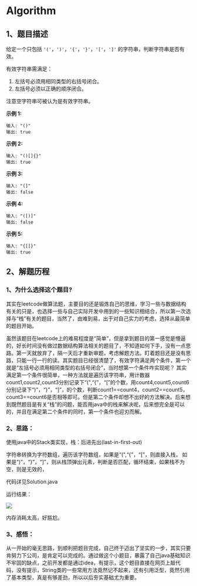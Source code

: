#  Algorithm

## 1、题目描述

给定一个只包括 `'('`，`')'`，`'{'`，`'}'`，`'['`，`']'` 的字符串，判断字符串是否有效。

有效字符串需满足：

1. 左括号必须用相同类型的右括号闭合。
2. 左括号必须以正确的顺序闭合。

注意空字符串可被认为是有效字符串。

**示例 1:**

```
输入: "()"
输出: true
```

**示例 2:**

```
输入: "()[]{}"
输出: true
```

**示例 3:**

```
输入: "(]"
输出: false
```

**示例 4:**

```
输入: "([)]"
输出: false
```

**示例 5:**

```
输入: "{[]}"
输出: true
```

## 2、解题历程

### 1、为什么选择这个题目?

其实在leetcode做算法题，主要目的还是锻炼自己的思维，学习一些与数据结构有关的只是，也选择一些与自己实际开发中用到的一些知识相结合，所以第一次选择与“栈”有关的题目，当然了，由难到易，出于对自己实力的考虑，选择从最简单的题目开始。

虽然该题目在leetcode上的难易程度是“简单”，但是拿到题目的第一感觉是懵逼的，好长时间没有做过数据结构算法相关的题目了，不知道如何下手，没有一点思路。第一天就放弃了，隔一天后才重新审题，考虑解题方法。盯着题目还是没有思路，只能一行一行的读。其实题目已经很清楚了，有效字符满足两个条件，第一个就是“左括号必须用相同类型的右括号闭合”，当时想第一个条件咋实现呢？ 其实满足第一个条件很简单，一种方法就是遍历该字符串，用计数器count1,count2,count3分别记录下“(",“{”，“[”的个数，用count4,count5,count6分别记录下“)”，“}”，“]”，的个数，判断count1==count4，count2==count5，count3==count6是否相等即可。但是第二个条件却想不出好的方法解决。后来想到既然题目是有关“栈”的问题，能否用java中的栈来解决呢，后来想完全是可以的，并且在满足第二个条件的同时，第一个条件也迎刃而解。

### 2、思路：

  使用java中的Stack类实现，栈：后进先出(last-in-first-out)

  字符串转换为字符数组，遍历该字符数组，如果是“(",“{”，“[”，则直接入栈， 如果是“)”，“}”，“]”，则从栈顶弹出元素，判断是否匹配，循环结束，如果栈不为空，则是无效的，

 代码详见Solution.java

运行结果：

![](D:\Git\ARTS\week1(20190318-20190324)\result.png)

内存消耗太高，好尴尬。

### 3、感悟：

从一开始的毫无思路，到顺利把题目完成，自己终于迈出了坚实的一步，其实只要肯努力下公司，是肯定可以完成的。通过做这个小题目，暴露了自己java基础知识不牢固的缺点，之前开发都是通过idea，有提示，这个题目直接在网页上敲代码，没有提示，String类的一些常用方法竟然记不起来，还有引用泛型，竟然引用了基本类型，真是有够差劲，所以以后夯实基础尤为重要。